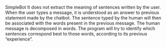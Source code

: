 SimpleBot
It does not extract the meaning of sentences written by the user.
When the user types a message, it is understood as an answer to previous statement made by the chatbot. The sentence typed by the human will then be associated with the words present in the previous message.
The human message is decomposed in words. The program will try to identify which sentences correspond best to those words, according to its previous “experience”.
